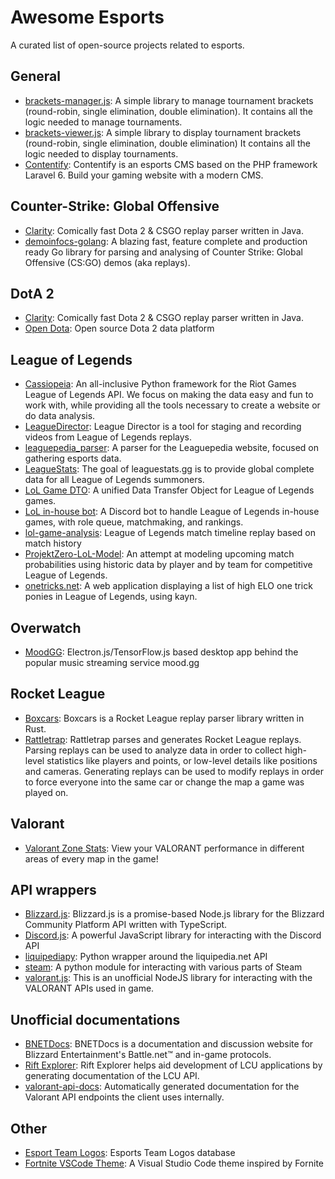 # Awesome Esports

A curated list of open-source projects related to esports.

## General

- [brackets-manager.js](https://github.com/Drarig29/brackets-manager.js): A simple library to manage tournament brackets (round-robin, single elimination, double elimination).
It contains all the logic needed to manage tournaments.
- [brackets-viewer.js](https://github.com/Drarig29/brackets-viewer.js): A simple library to display tournament brackets (round-robin, single elimination, double elimination)
It contains all the logic needed to display tournaments.
- [Contentify](https://github.com/Contentify/Contentify): Contentify is an esports CMS based on the PHP framework Laravel 6. Build your gaming website with a modern CMS.

## Counter-Strike: Global Offensive

- [Clarity](https://github.com/skadistats/clarity): Comically fast Dota 2 & CSGO replay parser written in Java.
- [demoinfocs-golang](https://github.com/markus-wa/demoinfocs-golang): A blazing fast, feature complete and production ready Go library for parsing and analysing of Counter Strike: Global Offensive (CS:GO) demos (aka replays).

## DotA 2

- [Clarity](https://github.com/skadistats/clarity): Comically fast Dota 2 & CSGO replay parser written in Java.
- [Open Dota](https://github.com/odota/core): Open source Dota 2 data platform

## League of Legends

- [Cassiopeia](https://github.com/meraki-analytics/cassiopeia): An all-inclusive Python framework for the Riot Games League of Legends API. We focus on making the data easy and fun to work with, while providing all the tools necessary to create a website or do data analysis.
- [LeagueDirector](https://github.com/RiotGames/leaguedirector): League Director is a tool for staging and recording videos from League of Legends replays.
- [leaguepedia_parser](https://github.com/mrtolkien/leaguepedia_parser): A parser for the Leaguepedia website, focused on gathering esports data.
- [LeagueStats](https://github.com/vkaelin/LeagueStats): The goal of leaguestats.gg is to provide global complete data for all League of Legends summoners.
- [LoL Game DTO](https://github.com/mrtolkien/lol_dto): A unified Data Transfer Object for League of Legends games.
- [LoL in-house bot](https://github.com/mrtolkien/inhouse_bot): A Discord bot to handle League of Legends in-house games, with role queue, matchmaking, and rankings.
- [lol-game-analysis](https://github.com/remixz/lol-game-analysis): League of Legends match timeline replay based on match history
- [ProjektZero-LoL-Model](https://github.com/MRittinghouse/ProjektZero-LoL-Model/): An attempt at modeling upcoming match probabilities using historic data by player and by team for competitive League of Legends.
- [onetricks.net](https://github.com/cnguy/onetricks.net): A web application displaying a list of high ELO one trick ponies in League of Legends, using kayn.

## Overwatch

- [MoodGG](https://github.com/farzaa/MoodGGDesktopForOW): Electron.js/TensorFlow.js based desktop app behind the popular music streaming service mood.gg

## Rocket League

- [Boxcars](https://github.com/nickbabcock/boxcars): Boxcars is a Rocket League replay parser library written in Rust.
- [Rattletrap](https://github.com/tfausak/rattletrap): Rattletrap parses and generates Rocket League replays. Parsing replays can be used to analyze data in order to collect high-level statistics like players and points, or low-level details like positions and cameras. Generating replays can be used to modify replays in order to force everyone into the same car or change the map a game was played on.

## Valorant

- [Valorant Zone Stats](https://github.com/LouisAsanaka/Valorant-Zone-Stats): View your VALORANT performance in different areas of every map in the game!

## API wrappers

- [Blizzard.js](https://github.com/benweier/blizzard.js): Blizzard.js is a promise-based Node.js library for the Blizzard Community Platform API written with TypeScript.
- [Discord.js](https://github.com/discordjs/discord.js): A powerful JavaScript library for interacting with the Discord API
- [liquipediapy](https://github.com/c00kie17/liquipediapy): Python wrapper around the liquipedia.net API
- [steam](https://github.com/ValvePython/steam/): A python module for interacting with various parts of Steam
- [valorant.js](https://github.com/liamcottle/valorant.js): This is an unofficial NodeJS library for interacting with the VALORANT APIs used in game.

## Unofficial documentations

- [BNETDocs](https://github.com/BNETDocs/bnetdocs-web): BNETDocs is a documentation and discussion website for Blizzard Entertainment's Battle.net™ and in-game protocols.
- [Rift Explorer](https://github.com/Pupix/rift-explorer): Rift Explorer helps aid development of LCU applications by generating documentation of the LCU API.
- [valorant-api-docs](https://github.com/techchrism/valorant-api-docs/tree/trunk/docs): Automatically generated documentation for the Valorant API endpoints the client uses internally.

## Other

- [Esport Team Logos](https://github.com/lootmarket/esport-team-logos): Esports Team Logos database
- [Fortnite VSCode Theme](https://github.com/sdras/fortnite-vscode-theme): A Visual Studio Code theme inspired by Fornite